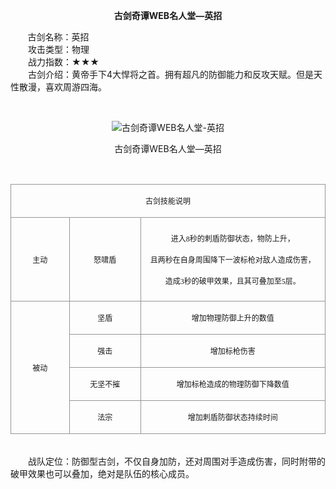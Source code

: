  <p style="TEXT-ALIGN:center"><B>古剑奇谭WEB名人堂—英招</B>
 
<p>&nbsp;&nbsp;&nbsp;&nbsp;&nbsp;&nbsp;&nbsp;古剑名称：英招<br>　　攻击类型：物理<br>　　战力指数：★★★<br>　　古剑介绍：黄帝手下4大悍将之首。拥有超凡的防御能力和反攻天赋。但是天性散漫，喜欢周游四海。</p><p>&nbsp;</p><p style="text-align: center;"><img title="古剑奇谭WEB名人堂-英招" alt="古剑奇谭WEB名人堂-英招" src="http://dev.36b.me/current/gjqt/img/resource/603.jpg"></p><p style="text-align: center;">古剑奇谭WEB名人堂—英招</p><p>&nbsp;</p><table width="529"><tbody><tr style="height: 35px;"><td style="padding: 1px; border: 1px solid rgb(150, 150, 150);" colspan="3" valign="middle" width="529"><p style="text-align: center;"><span style="font-family: 宋体; font-size: 12px;">古剑技能说明</span></p></td></tr><tr style="height: 134px;"><td style="border-width: medium 1px 1px; border-style: none solid solid; border-color: currentColor rgb(150, 150, 150) rgb(150, 150, 150); padding: 1px;" valign="middle" width="97"><p style="text-align: center;"><span style="font-family: 宋体; font-size: 12px;">主动</span></p></td><td style="border-width: 1px 1px 1px medium; border-style: solid solid solid none; border-color: rgb(150, 150, 150) rgb(150, 150, 150) rgb(150, 150, 150) currentColor; padding: 1px;" valign="middle" width="119"><p style="text-align: center;"><span style="font-family: 宋体; font-size: 12px;">怒啸盾</span></p></td><td style="border-width: 1px 1px 1px medium; border-style: solid solid solid none; border-color: rgb(150, 150, 150) rgb(150, 150, 150) rgb(150, 150, 150) currentColor; padding: 1px;" valign="middle" width="314"><p style="text-align: center;"><span style="font-family: 宋体; font-size: 12px;">进入<span style="font-family: Times New Roman;">8</span><span style="font-family: 宋体;">秒的刺盾防御状态，物防上升，</span></span></p><p style="text-align: center;"><span style="font-family: 宋体; font-size: 12px;">且两秒在自身周围降下一波标枪对敌人造成伤害，</span></p><p style="text-align: center;"><span style="font-family: 宋体; font-size: 12px;">造成<span style="font-family: Times New Roman;">3</span><span style="font-family: 宋体;">秒的破甲效果，且其可叠加至</span><span style="font-family: Times New Roman;">5</span><span style="font-family: 宋体;">层。</span></span></p></td></tr><tr style="height: 35px;"><td style="border-width: medium 1px 1px; border-style: none solid solid; border-color: currentColor rgb(150, 150, 150) rgb(150, 150, 150); padding: 1px;" rowspan="4" valign="middle" width="97"><p style="text-align: center;"><span style="font-family: 宋体; font-size: 12px;">被动</span></p></td><td style="border-width: medium 1px 1px medium; border-style: none solid solid none; border-color: currentColor rgb(150, 150, 150) rgb(150, 150, 150) currentColor; padding: 1px;" valign="middle" width="119"><p style="text-align: center;"><span style="font-family: 宋体; font-size: 12px;">坚盾</span></p></td><td style="border-width: medium 1px 1px medium; border-style: none solid solid none; border-color: currentColor rgb(150, 150, 150) rgb(150, 150, 150) currentColor; padding: 1px;" valign="middle" width="314"><p style="text-align: center;"><span style="font-family: 宋体; font-size: 12px;">增加物理防御上升的数值</span></p></td></tr><tr style="height: 35px;"><td style="border-width: medium 1px 1px medium; border-style: none solid solid none; border-color: currentColor rgb(150, 150, 150) rgb(150, 150, 150) currentColor; padding: 1px;" valign="middle" width="119"><p style="text-align: center;"><span style="font-family: 宋体; font-size: 12px;">强击</span></p></td><td style="border-width: medium 1px 1px medium; border-style: none solid solid none; border-color: currentColor rgb(150, 150, 150) rgb(150, 150, 150) currentColor; padding: 1px;" valign="middle" width="314"><p style="text-align: center;"><span style="font-family: 宋体; font-size: 12px;">增加标枪伤害</span></p></td></tr><tr style="height: 35px;"><td style="border-width: medium 1px 1px medium; border-style: none solid solid none; border-color: currentColor rgb(150, 150, 150) rgb(150, 150, 150) currentColor; padding: 1px;" valign="middle" width="119"><p style="text-align: center;"><span style="font-family: 宋体; font-size: 12px;">无坚不摧</span></p></td><td style="border-width: medium 1px 1px medium; border-style: none solid solid none; border-color: currentColor rgb(150, 150, 150) rgb(150, 150, 150) currentColor; padding: 1px;" valign="middle" width="314"><p style="text-align: center;"><span style="font-family: 宋体; font-size: 12px;">增加标枪造成的物理防御下降数值</span></p></td></tr><tr style="height: 36px;"><td style="border-width: medium 1px 1px medium; border-style: none solid solid none; border-color: currentColor rgb(150, 150, 150) rgb(150, 150, 150) currentColor; padding: 1px;" valign="middle" width="119"><p style="text-align: center;"><span style="font-family: 宋体; font-size: 12px;">法宗</span></p></td><td style="border-width: medium 1px 1px medium; border-style: none solid solid none; border-color: currentColor rgb(150, 150, 150) rgb(150, 150, 150) currentColor; padding: 1px;" valign="middle" width="314"><p style="text-align: center;"><span style="font-family: 宋体; font-size: 12px;">增加刺盾防御状态持续时间</span></p></td></tr></tbody></table><p><br>　　战队定位：防御型古剑，不仅自身加防，还对周围对手造成伤害，同时附带的破甲效果也可以叠加，绝对是队伍的核心成员。</p>
